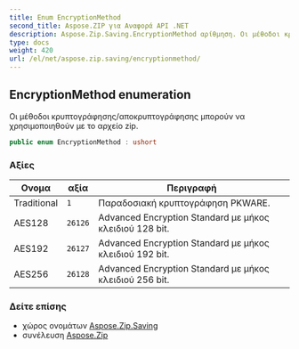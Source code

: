 ```yaml
---
title: Enum EncryptionMethod
second_title: Aspose.ZIP για Αναφορά API .NET
description: Aspose.Zip.Saving.EncryptionMethod αρίθμηση. Οι μέθοδοι κρυπτογράφησης/αποκρυπτογράφησης μπορούν να χρησιμοποιηθούν με το αρχείο zip.
type: docs
weight: 420
url: /el/net/aspose.zip.saving/encryptionmethod/
---
```

## EncryptionMethod enumeration

Οι μέθοδοι κρυπτογράφησης/αποκρυπτογράφησης μπορούν να χρησιμοποιηθούν με το αρχείο zip.

```csharp
public enum EncryptionMethod : ushort
```

### Αξίες

| Ονομα | αξία | Περιγραφή |
| --- | --- | --- |
| Traditional | `1` | Παραδοσιακή κρυπτογράφηση PKWARE. |
| AES128 | `26126` | Advanced Encryption Standard με μήκος κλειδιού 128 bit. |
| AES192 | `26127` | Advanced Encryption Standard με μήκος κλειδιού 192 bit. |
| AES256 | `26128` | Advanced Encryption Standard με μήκος κλειδιού 256 bit. |

### Δείτε επίσης

* χώρος ονομάτων [Aspose.Zip.Saving](../../aspose.zip.saving/)
* συνέλευση [Aspose.Zip](../../)


